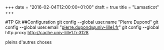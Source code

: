 +++
date = "2016-02-04T12:00:00+01:00"
draft = true
title = "Lamasticot"
+++

#TP Git
##Configuration
	git config --global user.name "Pierre Dupond"
	git config --global user.email "pierre.dupond@univ-lille1.fr"
	git config --global http.proxy http://cache.univ-lille1.fr:3128

pleins d'autres choses
